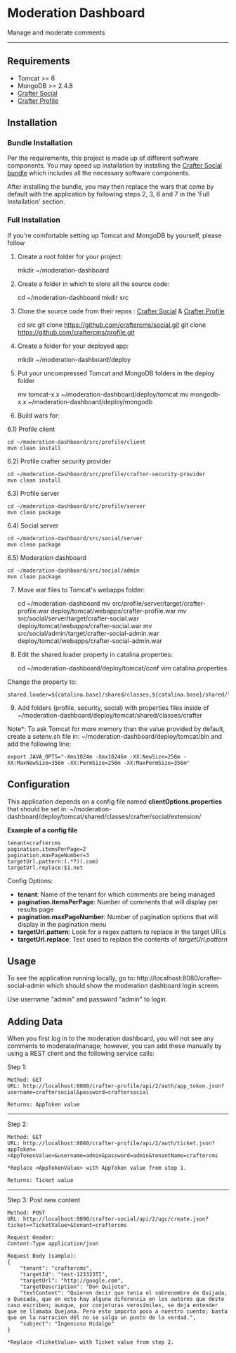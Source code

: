 # Moderation Dashboard

Manage and moderate comments

***

## Requirements

* Tomcat >= 6
* MongoDB >= 2.4.8
* [Crafter Social](https://github.com/craftercms/social)
* [Crafter Profile](https://github.com/craftercms/profile)

## Installation

### Bundle Installation

Per the requirements, this project is made up of different software components. You may speed up installation by installing the [Crafter Social bundle](http://craftercms.org/downloads) which includes all the necessary software components.

After installing the bundle, you may then replace the wars that come by default with the application by following steps 2, 3, 6 and 7 in the 'Full Installation' section.

### Full Installation

If you're comfortable setting up Tomcat and MongoDB by yourself, please follow

1) Create a root folder for your project:

    mkdir ~/moderation-dashboard

2) Create a folder in which to store all the source code:

    cd ~/moderation-dashboard
    mkdir src

3) Clone the source code from their repos : [Crafter Social](https://github.com/craftercms/social) & [Crafter Profile](https://github.com/craftercms/profile)

    cd src
    git clone https://github.com/craftercms/social.git
    git clone https://github.com/craftercms/profile.git

4) Create a folder for your deployed app:

    mkdir ~/moderation-dashboard/deploy


5) Put your uncompressed Tomcat and MongoDB folders in the deploy folder

    mv tomcat-x.x ~/moderation-dashboard/deploy/tomcat
    mv mongodb-x.x ~/moderation-dashboard/deploy/mongodb

6) Build wars for:

6.1) Profile client
    
    cd ~/moderation-dashboard/src/profile/client
    mvn clean install

6.2) Profile crafter security provider
    
    cd ~/moderation-dashboard/src/profile/crafter-security-provider
    mvn clean install   

6.3) Profile server

    cd ~/moderation-dashboard/src/profile/server
    mvn clean package

6.4) Social server

    cd ~/moderation-dashboard/src/social/server
    mvn clean package

6.5) Moderation dashboard

    cd ~/moderation-dashboard/src/social/admin
    mvn clean package

7) Move war files to Tomcat's webapps folder:

    cd ~/moderation-dashboard
    mv src/profile/server/target/crafter-profile.war deploy/tomcat/webapps/crafter-profile.war
    mv src/social/server/target/crafter-social.war deploy/tomcat/webapps/crafter-social.war
    mv src/social/admin/target/crafter-social-admin.war deploy/tomcat/webapps/crafter-social-admin.war

8) Edit the shared.loader property in catalina.properties:

    cd ~/moderation-dashboard/deploy/tomcat/conf
    vim catalina.properties

Change the property to:

    shared.loader=${catalina.base}/shared/classes,${catalina.base}/shared/lib/*.jar

9) Add folders (profile, security, social) with properties files inside of ~/moderation-dashboard/deploy/tomcat/shared/classes/crafter 

Note*: To ask Tomcat for more memory than the value provided by default, create a setenv.sh file in: ~/moderation-dashboard/deploy/tomcat/bin and add the following line: 

    export JAVA_OPTS="-Xms1024m -Xmx10246m -XX:NewSize=256m -XX:MaxNewSize=356m -XX:PermSize=256m -XX:MaxPermSize=356m"

## Configuration

This application depends on a config file named __clientOptions.properties__ that should be set in:
~/moderation-dashboard/deploy/tomcat/shared/classes/crafter/social/extension/

__Example of a config file__

    tenant=craftercms
    pagination.itemsPerPage=2
    pagination.maxPageNumber=3
    targetUrl.pattern:(.*?)(.com)
    targetUrl.replace:$1.net

Config Options:

* __tenant__: Name of the tenant for which comments are being managed
* __pagination.itemsPerPage__: Number of comments that will display per results page
* __pagination.maxPageNumber__: Number of pagination options that will display in the pagination menu
* __targetUrl.pattern__: Look for a regex pattern to replace in the target URLs
* __targetUrl.replace__: Text used to replace the contents of _targetUrl.pattern_


## Usage

To see the application running locally, go to: http://localhost:8080/crafter-social-admin which should show the moderation dashboard login screen.

Use username "admin" and password "admin" to login.

## Adding Data

When you first log in to the moderation dashboard, you will not see any comments to moderate/manage; however, you can add these manually by using a REST client and the following service calls:

Step 1:

    Method: GET
    URL: http://localhost:8080/crafter-profile/api/2/auth/app_token.json?username=craftersocial&password=craftersocial

    Returns: AppToken value

***

Step 2:

    Method: GET
    URL: http://localhost:8080/crafter-profile/api/2/auth/ticket.json?appToken=<AppTokenValue>&username=admin&password=admin&tenantName=craftercms

    *Replace <AppTokenValue> with AppToken value from step 1.

    Returns: Ticket value

***

Step 3: Post new content

    Method: POST
    URL: http://localhost:8090/crafter-social/api/2/ugc/create.json?ticket=<TicketValue>&tenant=craftercms

    Request Header:
    Content-Type application/json

    Request Body (sample): 
    {
        "tenant": "craftercms",
        "targetId": "test-123323TI",
        "targetUrl": "http://google.com",
        "targetDescription": "Don Quijote",
        "textContent": "Quieren decir que tenía el sobrenombre de Quijada, o Quesada, que en esto hay alguna diferencia en los autores que deste caso escriben; aunque, por conjeturas verosímiles, se deja entender que se llamaba Quejana. Pero esto importa poco a nuestro cuento; basta que en la narración dél no se salga un punto de la verdad.",
        "subject": "Ingenioso Hidalgo"
    }
   
    *Replace <TicketValue> with Ticket value from step 2.
